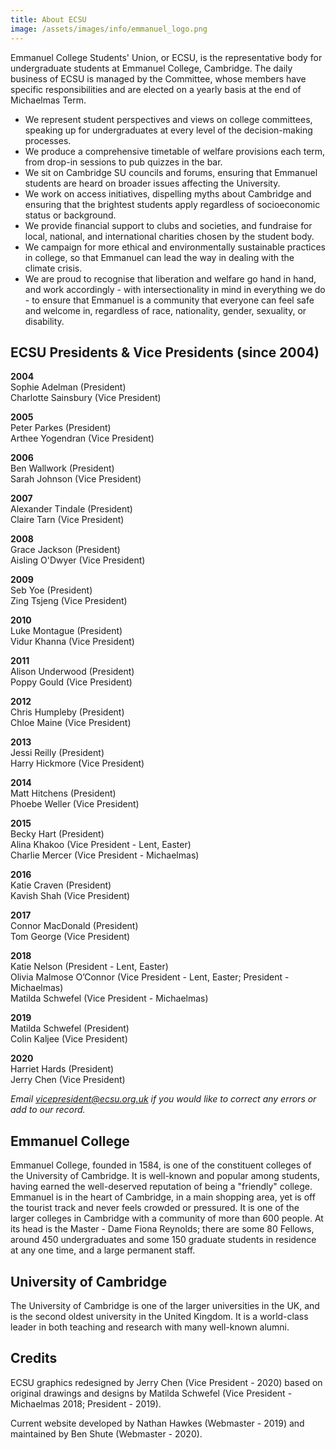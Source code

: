 ```yaml
---
title: About ECSU
image: /assets/images/info/emmanuel_logo.png
---
```

Emmanuel College Students' Union, or ECSU, is the representative body for undergraduate students at Emmanuel College, Cambridge. The daily business of ECSU is managed by the Committee, whose members have specific responsibilities and are elected on a yearly basis at the end of Michaelmas Term.

* We represent student perspectives and views on college committees, speaking up for undergraduates at every level of the decision-making processes. 
* We produce a comprehensive timetable of welfare provisions each term, from drop-in sessions to pub quizzes in the bar. 
* We sit on Cambridge SU councils and forums, ensuring that Emmanuel students are heard on broader issues affecting the University. 
* We work on access initiatives, dispelling myths about Cambridge and ensuring that the brightest students apply regardless of socioeconomic status or background. 
* We provide financial support to clubs and societies, and fundraise for local, national, and international charities chosen by the student body. 
* We campaign for more ethical and environmentally sustainable practices in college, so that Emmanuel can lead the way in dealing with the climate crisis.
* We are proud to recognise that liberation and welfare go hand in hand, and work accordingly - with intersectionality in mind in everything we do - to ensure that Emmanuel is a community that everyone can feel safe and welcome in, regardless of race, nationality, gender, sexuality, or disability. 

## ECSU Presidents & Vice Presidents (since 2004)

**2004**\
Sophie Adelman (President)\
Charlotte Sainsbury (Vice President)

**2005**\
Peter Parkes (President)\
Arthee Yogendran (Vice President)

**2006**\
Ben Wallwork (President)\
Sarah Johnson (Vice President)

**2007**\
Alexander Tindale (President)\
Claire Tarn (Vice President)

**2008**\
Grace Jackson (President)\
Aisling O'Dwyer (Vice President)

**2009**\
Seb Yoe (President)\
Zing Tsjeng (Vice President)

**2010**\
Luke Montague (President)\
Vidur Khanna (Vice President)

**2011**\
Alison Underwood (President)\
Poppy Gould (Vice President)

**2012**\
Chris Humpleby (President)\
Chloe Maine (Vice President)

**2013**\
Jessi Reilly (President)\
Harry Hickmore (Vice President)

**2014**\
Matt Hitchens (President)\
Phoebe Weller (Vice President)

**2015**\
Becky Hart (President)\
Alina Khakoo (Vice President - Lent, Easter)\
Charlie Mercer (Vice President - Michaelmas)

**2016**\
Katie Craven (President)\
Kavish Shah (Vice President)

**2017**\
Connor MacDonald (President)\
Tom George (Vice President)

**2018**\
Katie Nelson (President - Lent, Easter)\
Olivia Malmose O’Connor (Vice President - Lent, Easter; President - Michaelmas)\
Matilda Schwefel (Vice President - Michaelmas)

**2019**\
Matilda Schwefel (President)\
Colin Kaljee (Vice President)

**2020**\
Harriet Hards (President)\
Jerry Chen (Vice President)

_Email vicepresident@ecsu.org.uk if you would like to correct any errors or add to our record._

## Emmanuel College

Emmanuel College, founded in 1584, is one of the constituent colleges of the University of Cambridge. It is well-known and popular among students, having earned the well-deserved reputation of being a "friendly" college. Emmanuel is in the heart of Cambridge, in a main shopping area, yet is off the tourist track and never feels crowded or pressured. It is one of the larger colleges in Cambridge with a community of more than 600 people. At its head is the Master - Dame Fiona Reynolds; there are some 80 Fellows, around 450 undergraduates and some 150 graduate students in residence at any one time, and a large permanent staff.

## University of Cambridge

The University of Cambridge is one of the larger universities in the UK, and is the second oldest university in the United Kingdom. It is a world-class leader in both teaching and research with many well-known alumni.

## Credits

ECSU graphics redesigned by Jerry Chen (Vice President - 2020) based on original drawings and designs by Matilda Schwefel (Vice President - Michaelmas 2018; President - 2019). 

Current website developed by Nathan Hawkes (Webmaster - 2019) and maintained by Ben Shute (Webmaster - 2020).
